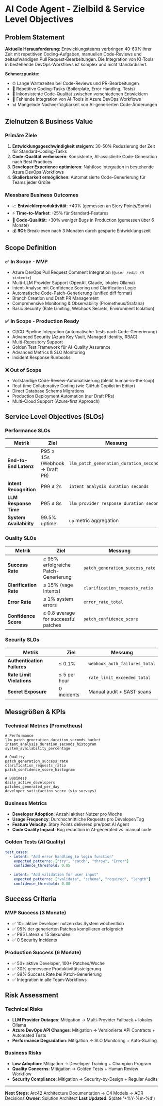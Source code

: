# AI Code Agent - Zielbild & Service Level Objectives

## Problem Statement

**Aktuelle Herausforderung:**
Entwicklungsteams verbringen 40-60% ihrer Zeit mit repetitiven Coding-Aufgaben, manuellen Code-Reviews und zeitaufwändigen Pull Request-Bearbeitungen. Die Integration von KI-Tools in bestehende DevOps-Workflows ist komplex und nicht standardisiert.

**Schmerzpunkte:**
- ⏰ Lange Wartezeiten bei Code-Reviews und PR-Bearbeitungen
- 🔄 Repetitive Coding-Tasks (Boilerplate, Error Handling, Tests)
- 🤝 Inkonsistente Code-Qualität zwischen verschiedenen Entwicklern
- 🔗 Fehlende Integration von AI-Tools in Azure DevOps Workflows
- 📊 Mangelnde Nachverfolgbarkeit von AI-generierten Code-Änderungen

## Zielnutzen & Business Value

### **Primäre Ziele**
1. **Entwicklungsgeschwindigkeit steigern**: 30-50% Reduzierung der Zeit für Standard-Coding-Tasks
2. **Code-Qualität verbessern**: Konsistente, AI-assistierte Code-Generation nach Best Practices
3. **Developer Experience optimieren**: Nahtlose Integration in bestehende Azure DevOps Workflows
4. **Skalierbarkeit ermöglichen**: Automatisierte Code-Generierung für Teams jeder Größe

### **Messbare Business Outcomes**
- 📈 **Entwicklerproduktivität**: +40% (gemessen an Story Points/Sprint)
- ⚡ **Time-to-Market**: -25% für Standard-Features
- 🎯 **Code-Qualität**: +30% weniger Bugs in Production (gemessen über 6 Monate)
- 💰 **ROI**: Break-even nach 3 Monaten durch gesparte Entwicklungszeit

## Scope Definition

### **✅ In Scope - MVP**
- Azure DevOps Pull Request Comment Integration (`@user /edit /N <intent>`)
- Multi-LLM Provider Support (OpenAI, Claude, lokales Ollama)
- Intent-Analyse mit Confidence Scoring und Clarification Logic
- Automatische Code-Patch-Generierung (unified diff format)
- Branch Creation und Draft PR Management
- Comprehensive Monitoring & Observability (Prometheus/Grafana)
- Basic Security (Rate Limiting, Webhook Secrets, Environment Isolation)

### **✅ In Scope - Production Ready**
- CI/CD Pipeline Integration (automatische Tests nach Code-Generierung)
- Advanced Security (Azure Key Vault, Managed Identity, RBAC)
- Multi-Repository Support
- Golden Test Framework für AI-Quality Assurance
- Advanced Metrics & SLO Monitoring
- Incident Response Runbooks

### **❌ Out of Scope**
- Vollständige Code-Review-Automatisierung (bleibt human-in-the-loop)
- Real-time Collaborative Coding (wie GitHub Copilot im Editor)
- Direct Database Schema Migrations
- Production Deployment Automation (nur Draft PRs)
- Multi-Cloud Support (Azure-first Approach)

## Service Level Objectives (SLOs)

### **Performance SLOs**
| Metrik | Ziel | Messung |
|--------|------|---------|
| **End-to-End Latenz** | P95 ≤ 15s (Webhook → Draft PR) | `llm_patch_generation_duration_seconds` |
| **Intent Recognition** | P99 ≤ 2s | `intent_analysis_duration_seconds` |
| **LLM Response Time** | P95 ≤ 8s | `llm_provider_response_duration_seconds` |
| **System Availability** | 99.5% uptime | `up` metric aggregation |

### **Quality SLOs**
| Metrik | Ziel | Messung |
|--------|------|---------|
| **Success Rate** | ≥ 95% erfolgreiche Patch-Generierung | `patch_generation_success_rate` |
| **Clarification Rate** | ≤ 15% (vage Intents) | `clarification_requests_ratio` |
| **Error Rate** | ≤ 1% system errors | `error_rate_total` |
| **Confidence Score** | ≥ 0.8 average for successful patches | `patch_confidence_score` |

### **Security SLOs**
| Metrik | Ziel | Messung |
|--------|------|---------|
| **Authentication Failures** | ≤ 0.1% | `webhook_auth_failures_total` |
| **Rate Limit Violations** | ≤ 5 per hour | `rate_limit_exceeded_total` |
| **Secret Exposure** | 0 incidents | Manual audit + SAST scans |

## Messgrößen & KPIs

### **Technical Metrics (Prometheus)**
```promql
# Performance
llm_patch_generation_duration_seconds_bucket
intent_analysis_duration_seconds_histogram
system_availability_percentage

# Quality  
patch_generation_success_rate
clarification_requests_ratio
patch_confidence_score_histogram

# Business
daily_active_developers
patches_generated_per_day
developer_satisfaction_score (via surveys)
```

### **Business Metrics**
- **Developer Adoption**: Anzahl aktiver Nutzer pro Woche
- **Usage Frequency**: Durchschnittliche Requests pro Developer/Tag
- **Feature Velocity**: Story Points delivered pre/post AI Agent
- **Code Quality Impact**: Bug reduction in AI-generated vs. manual code

### **Golden Tests (AI Quality)**
```yaml
test_cases:
  - intent: "Add error handling to login function"
    expected_patterns: ["try", "catch", "throw", "Error"]
    confidence_threshold: 0.85
    
  - intent: "Add validation for user input"
    expected_patterns: ["validate", "schema", "required", "length"]
    confidence_threshold: 0.80
```

## Success Criteria

### **MVP Success (3 Monate)**
- ✅ 10+ aktive Developer nutzen das System wöchentlich
- ✅ 95% der generierten Patches kompilieren erfolgreich
- ✅ P95 Latenz ≤ 15 Sekunden
- ✅ 0 Security Incidents

### **Production Success (6 Monate)**
- ✅ 50+ aktive Developer, 100+ Patches/Woche
- ✅ 30% gemessene Produktivitätssteigerung
- ✅ 98% Success Rate bei Patch-Generierung
- ✅ Integration in alle Team-Workflows

## Risk Assessment

### **Technical Risks**
- **LLM Provider Outages**: Mitigation → Multi-Provider Fallback + lokales Ollama
- **Azure DevOps API Changes**: Mitigation → Versionierte API Contracts + Automated Tests
- **Performance Degradation**: Mitigation → SLO Monitoring + Auto-Scaling

### **Business Risks**
- **Low Adoption**: Mitigation → Developer Training + Champion Program
- **Quality Concerns**: Mitigation → Golden Tests + Human Review Workflow
- **Security Compliance**: Mitigation → Security-by-Design + Regular Audits

---

**Next Steps**: Arc42 Architecture Documentation → C4 Models → ADR Decisions
**Owner**: Solution Architect
**Last Updated**: $(date '+%Y-%m-%d')

